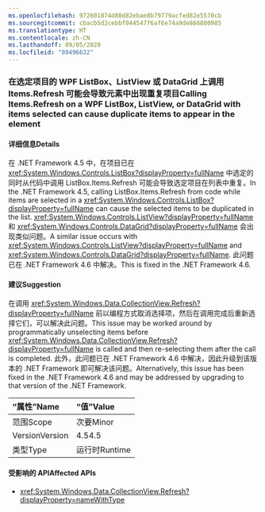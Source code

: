 ```yaml
---
ms.openlocfilehash: 972601874d80d82ebae8b79779acfed82e5570cb
ms.sourcegitcommit: cbacb5d2cebbf044547f6af6e74a9de866800985
ms.translationtype: HT
ms.contentlocale: zh-CN
ms.lasthandoff: 09/05/2020
ms.locfileid: "89496632"
---
```

### <a name="calling-itemsrefresh-on-a-wpf-listbox-listview-or-datagrid-with-items-selected-can-cause-duplicate-items-to-appear-in-the-element"></a><span data-ttu-id="c6739-101">在选定项目的 WPF ListBox、ListView 或 DataGrid 上调用 Items.Refresh 可能会导致元素中出现重复项目</span><span class="sxs-lookup"><span data-stu-id="c6739-101">Calling Items.Refresh on a WPF ListBox, ListView, or DataGrid with items selected can cause duplicate items to appear in the element</span></span>

#### <a name="details"></a><span data-ttu-id="c6739-102">详细信息</span><span class="sxs-lookup"><span data-stu-id="c6739-102">Details</span></span>

<span data-ttu-id="c6739-103">在 .NET Framework 4.5 中，在项目已在 <xref:System.Windows.Controls.ListBox?displayProperty=fullName> 中选定的同时从代码中调用 ListBox.Items.Refresh 可能会导致选定项目在列表中重复。</span><span class="sxs-lookup"><span data-stu-id="c6739-103">In the .NET Framework 4.5, calling ListBox.Items.Refresh from code while items are selected in a <xref:System.Windows.Controls.ListBox?displayProperty=fullName> can cause the selected items to be duplicated in the list.</span></span> <span data-ttu-id="c6739-104"><xref:System.Windows.Controls.ListView?displayProperty=fullName> 和 <xref:System.Windows.Controls.DataGrid?displayProperty=fullName> 会出现类似问题。</span><span class="sxs-lookup"><span data-stu-id="c6739-104">A similar issue occurs with <xref:System.Windows.Controls.ListView?displayProperty=fullName> and <xref:System.Windows.Controls.DataGrid?displayProperty=fullName>.</span></span> <span data-ttu-id="c6739-105">此问题已在 .NET Framework 4.6 中解决。</span><span class="sxs-lookup"><span data-stu-id="c6739-105">This is fixed in the .NET Framework 4.6.</span></span>

#### <a name="suggestion"></a><span data-ttu-id="c6739-106">建议</span><span class="sxs-lookup"><span data-stu-id="c6739-106">Suggestion</span></span>

<span data-ttu-id="c6739-107">在调用 <xref:System.Windows.Data.CollectionView.Refresh?displayProperty=fullName> 前以编程方式取消选择项，然后在调用完成后重新选择它们，可以解决此问题。</span><span class="sxs-lookup"><span data-stu-id="c6739-107">This issue may be worked around by programmatically unselecting items before <xref:System.Windows.Data.CollectionView.Refresh?displayProperty=fullName> is called and then re-selecting them after the call is completed.</span></span> <span data-ttu-id="c6739-108">此外，此问题已在 .NET Framework 4.6 中解决，因此升级到该版本的 .NET Framework 即可解决该问题。</span><span class="sxs-lookup"><span data-stu-id="c6739-108">Alternatively, this issue has been fixed in the .NET Framework 4.6 and may be addressed by upgrading to that version of the .NET Framework.</span></span>

| <span data-ttu-id="c6739-109">“属性”</span><span class="sxs-lookup"><span data-stu-id="c6739-109">Name</span></span>    | <span data-ttu-id="c6739-110">“值”</span><span class="sxs-lookup"><span data-stu-id="c6739-110">Value</span></span>       |
|:--------|:------------|
| <span data-ttu-id="c6739-111">范围</span><span class="sxs-lookup"><span data-stu-id="c6739-111">Scope</span></span>   |<span data-ttu-id="c6739-112">次要</span><span class="sxs-lookup"><span data-stu-id="c6739-112">Minor</span></span>|
|<span data-ttu-id="c6739-113">Version</span><span class="sxs-lookup"><span data-stu-id="c6739-113">Version</span></span>|<span data-ttu-id="c6739-114">4.5</span><span class="sxs-lookup"><span data-stu-id="c6739-114">4.5</span></span>|
|<span data-ttu-id="c6739-115">类型</span><span class="sxs-lookup"><span data-stu-id="c6739-115">Type</span></span>|<span data-ttu-id="c6739-116">运行时</span><span class="sxs-lookup"><span data-stu-id="c6739-116">Runtime</span></span>

#### <a name="affected-apis"></a><span data-ttu-id="c6739-117">受影响的 API</span><span class="sxs-lookup"><span data-stu-id="c6739-117">Affected APIs</span></span>

- <xref:System.Windows.Data.CollectionView.Refresh?displayProperty=nameWithType>

<!--

#### Affected APIs

- `M:System.Windows.Data.CollectionView.Refresh`

-->
